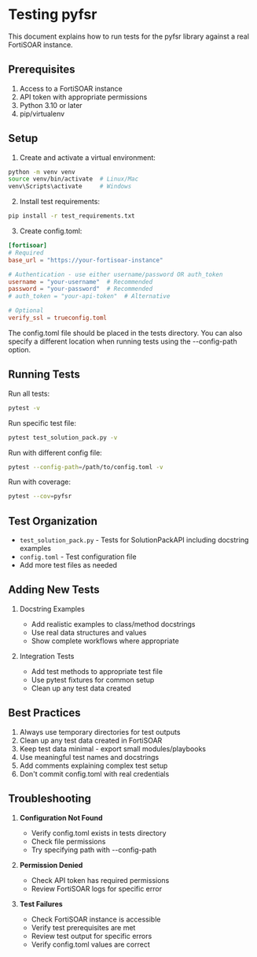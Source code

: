 # Testing pyfsr

This document explains how to run tests for the pyfsr library against a real FortiSOAR instance.

## Prerequisites

1. Access to a FortiSOAR instance
2. API token with appropriate permissions
3. Python 3.10 or later
4. pip/virtualenv

## Setup

1. Create and activate a virtual environment:

```bash
python -m venv venv
source venv/bin/activate  # Linux/Mac
venv\Scripts\activate     # Windows
```

2. Install test requirements:

```bash
pip install -r test_requirements.txt
```

3. Create config.toml:

```toml
[fortisoar]
# Required
base_url = "https://your-fortisoar-instance"

# Authentication - use either username/password OR auth_token
username = "your-username"  # Recommended
password = "your-password"  # Recommended
# auth_token = "your-api-token"  # Alternative

# Optional
verify_ssl = trueconfig.toml
```

The config.toml file should be placed in the tests directory. You can also specify a different location when running
tests using the --config-path option.

## Running Tests

Run all tests:

```bash
pytest -v
```

Run specific test file:

```bash
pytest test_solution_pack.py -v
```

Run with different config file:

```bash
pytest --config-path=/path/to/config.toml -v
```

Run with coverage:

```bash
pytest --cov=pyfsr
```

## Test Organization

- `test_solution_pack.py` - Tests for SolutionPackAPI including docstring examples
- `config.toml` - Test configuration file
- Add more test files as needed

## Adding New Tests

1. Docstring Examples
    - Add realistic examples to class/method docstrings
    - Use real data structures and values
    - Show complete workflows where appropriate

2. Integration Tests
    - Add test methods to appropriate test file
    - Use pytest fixtures for common setup
    - Clean up any test data created

## Best Practices

1. Always use temporary directories for test outputs
2. Clean up any test data created in FortiSOAR
3. Keep test data minimal - export small modules/playbooks
4. Use meaningful test names and docstrings
5. Add comments explaining complex test setup
6. Don't commit config.toml with real credentials

## Troubleshooting

1. **Configuration Not Found**
    - Verify config.toml exists in tests directory
    - Check file permissions
    - Try specifying path with --config-path

2. **Permission Denied**
    - Check API token has required permissions
    - Review FortiSOAR logs for specific error

3. **Test Failures**
    - Check FortiSOAR instance is accessible
    - Verify test prerequisites are met
    - Review test output for specific errors
    - Verify config.toml values are correct
